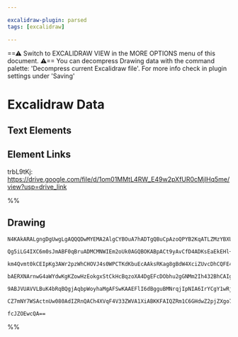 ```yaml
---

excalidraw-plugin: parsed
tags: [excalidraw]

---
```

==⚠  Switch to EXCALIDRAW VIEW in the MORE OPTIONS menu of this document. ⚠== You can decompress Drawing data with the command palette: 'Decompress current Excalidraw file'. For more info check in plugin settings under 'Saving'


# Excalidraw Data
## Text Elements
## Element Links
trbL9tKj: https://drive.google.com/file/d/1om01MMtL4RW_E49w2pXfUR0cMjlHq5me/view?usp=drive_link

%%
## Drawing
```compressed-json
N4KAkARALgngDgUwgLgAQQQDwMYEMA2AlgCYBOuA7hADTgQBuCpAzoQPYB2KqATLZMzYBXUtiRoIACyhQ4zZAHoFAc0JRJQgEYA6bGwC2CgF7N6hbEcK4OCtptbErHALRY8RMpWdx8Q1TdIEfARcZgRmBShcZQUebQBWbQBGGjoghH0EDihmbgBtcDBQMBLoeHF0DM0EYmJcTWDUkshGFnYuNB4ABiT+UtbWTgA5TjFuJKSugGYAdhmpgDZ4mb7I

Qg5iLG4IXC6m0sJmABF0qBruADMCMNWIEm2oUk0AGQBOKABpACt9yAvCfD4ADKsEaEkEHl+EGYjzYAGsEAB1Ejqbh8QoCWEIkEwMHoCH3W6kYTKSQccK5NC9DEQNhwXDYNQwcZdLq3azKPFsmmYbjOAAsSQAHNpBfyZkKkjx4vFhTN4rdmWgBa8utoFqyFhqZUkJTwhbcYcSEQBhNj4NikbYAYiSCDtdqhmgZcOUxKEGzNFqtEke1mY9MC2ShFBR

km4Qvmt0kCEIpKg3AWr2pzWhCHOVJ4s0WPCTKdKbuEcAAksRKag8gBdW4XciZUvcDhCQFE4QbcnMcvFVOwRDcKYYgC+t00beIAFFgplsuWq7chHA6mdiOMZjxXjL+V19ZH0amiBw4dtpLJ5EoyIRGNplGw2JyELoDAp/sEFMQFEkDD0ALLfqDPfkACVEQAfXHflXgoHg4AADQuABVQCumwb8vnwAAJABHeJMgUMwEAoAB+IQAwAXgvRgQIPI9bgt

bAERXNArnwG4aWYdwKgKZowHzEokgxStCkHcBqzoXA4DgEFcDObhu2gGNMm2Ih432BhCAIgAhF1Cw9YgvUtG0LiM4zVOwEQgygYszn0EFjQQfSfXQW17Rc0zzKySzrK0+idM9c0DN9cgOADXALLc0gLKsjIADEAWBUEKmhc1CUKCAzIijyopsrEkTDNE+jS9zsiy2z4QQHE8SSyECvSyLrMAkkyQpcYaqKzyMgAeXpRlYBZblSlqzLrOizgoGi3B

9ABJVUAVVLBuK4bRqBQgjAqbpWoyhaMgAFSwKAAEFlI6dBgguBMNrqjIpNIA6IrYCgY1wRjUCbFs5rarLxw2fa7oekJnp2X7wsu/QfuJChtvKbZ3Q2VT2OJQEYO4flBW0KYhSFdHXiFbpVXlAr4fNfAAE1EymKZtHXJJFleJZ9Q1KYCqMW99Fkml6AIIQKiSNH+X1QUhIuoaMga3SO3LCAYZXAq3RIZbVrRfrIFl4gQQQOBuFmgtSBIb82E2L76m

CZ7mNY7WSActnUw080AdIZRnQACh4XVqF4V33ZWVA1XiABKKFAIQZRm1C6GHdwZ2pjZXgo7drNo59/3BfezaoFKhEuqgdpy1e/ACtrCaEEDjYmHWZQrdKLIjYzVBHi525sCIDW0DrhBbg4QvuFb25hCgA8Klb5PSjsL4EGwHIgQ7uA9YNjuGhr0229Shks8Ybbb3wCvIF7RKwmCcf2ihMyYQMSG+zQXPaLYeiF+uJf91CA6D7XjfG2bfAhPAYc6B

fcJZOEwcQA==
```
%%